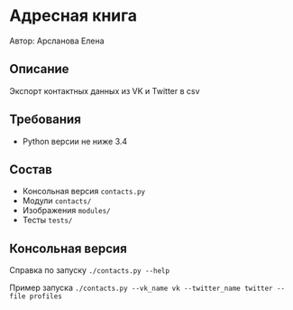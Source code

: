 # **Адресная книга**
Автор: Арсланова Елена 

## **Описание**
Экспорт контактных данных из VK и Twitter в csv

## **Требования**
* Python версии не ниже 3.4

## **Состав**
* Консольная версия `contacts.py`
* Модули `contacts/`
* Изображения `modules/`
* Тесты `tests/`

## **Консольная версия**
Справка по запуску `./contacts.py --help`

Пример запуска `./contacts.py --vk_name vk --twitter_name twitter --file profiles`